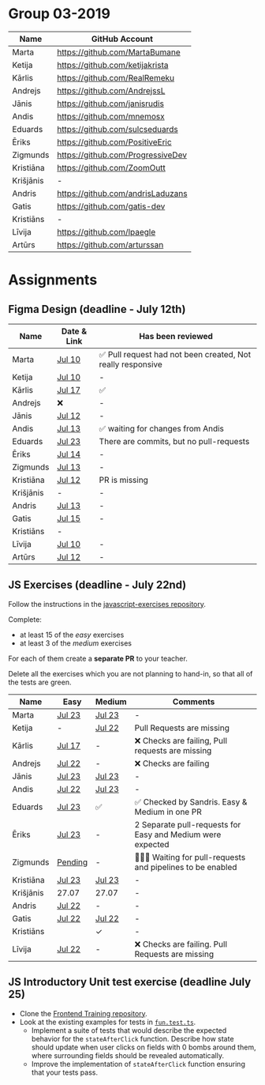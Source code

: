 # Group 03-2019
| Name | GitHub Account |
| --- | --- |
| Marta | https://github.com/MartaBumane |
| Ketija | https://github.com/ketijakrista |
| Kārlis | https://github.com/RealRemeku |
| Andrejs | https://github.com/AndrejssL |
| Jānis | https://github.com/janisrudis |
| Andis | https://github.com/mnemosx |
| Eduards | https://github.com/sulcseduards |
| Ēriks | https://github.com/PositiveEric |
| Zigmunds | https://github.com/ProgressiveDev |
| Kristiāna | https://github.com/ZoomOutt |
| Krišjānis | - |
| Andris | https://github.com/andrisLaduzans |
| Gatis | https://github.com/gatis-dev |
| Kristiāns | - |
| Līvija | https://github.com/lpaegle |
| Artūrs | https://github.com/arturssan |

# Assignments

## Figma Design (deadline - July 12th)
| Name | Date & Link | Has been reviewed |
| --- | --- | --- |
| Marta | [Jul 10](https://github.com/MartaBumane/ALOHA) | ✅ Pull request had not been created, Not really responsive |
| Ketija | [Jul 10](https://github.com/ketijakrista/first-week/pull/3) | - |
| Kārlis | [Jul 17](https://github.com/RealRemeku/ClashZone/pull/1) | ✅ |
| Andrejs | ❌ | - |
| Jānis | [Jul 12](https://github.com/janisrudis/CV) | - |
| Andis | [Jul 13](https://github.com/mnemosx/figma-foundation/pull/1) | ✅ waiting for changes from Andis |
| Eduards | [Jul 23](https://github.com/sulcseduards/Figma) | There are commits, but no pull-requests |
| Ēriks | [Jul 14](https://github.com/PositiveEric/Woodworking) | - |
| Zigmunds | [Jul 13](https://github.com/ProgressiveDev/figma_project/pull/1/commits) | - |
| Kristiāna | [Jul 12](https://github.com/ZoomOutt/Mana) | PR is missing |
| Krišjānis | - | - |
| Andris | [Jul 13](https://github.com/andrisLaduzans/andrisladuzans.github.io) | - |
| Gatis | [Jul 15](https://github.com/gatis-dev/first-project/pull/2) | - | - |
| Kristiāns | - |
| Līvija | [Jul 10](https://github.com/lpaegle/arch_inspires) | - |
| Artūrs | [Jul 12](https://github.com/arturssan/another-project) | - |

## JS Exercises (deadline - July 22nd)
 
Follow the instructions in the [javascript-exercises repository](https://github.com/codelex-io/javascript-exercises).

Complete:

 - at least 15 of the *easy* exercises
 - at least 3 of the *medium* exercises

For each of them create a **separate PR** to your teacher.

Delete all the exercises which you are not planning to hand-in, so that all of the tests are green.

| Name | Easy | Medium | Comments |
| --- | --- | --- | --- |
| Marta | [Jul 23](https://github.com/MartaBumane/javascript-exercises/pull/1) | [Jul 23](https://github.com/MartaBumane/javascript-exercises/pull/2) | - |
| Ketija | - | [Jul 22](https://github.com/ketijakrista/javascript-exercises) | Pull Requests are missing |
| Kārlis | [Jul 17](https://github.com/RealRemeku/javascript-exercises) | - | ❌ Checks are failing, Pull requests are missing
| Andrejs | [Jul 22](https://github.com/AndrejssL/javascript-exercises/pull/3/files) | - | ❌ Checks are failing |
| Jānis | [Jul 23](https://github.com/janisrudis/javascript-exercises/pull/12) | [Jul 23](https://github.com/janisrudis/javascript-exercises/pull/12) | - |
| Andis | [Jul 22](https://github.com/mnemosx/javascript-exercises/pull/1) | [Jul 23](https://github.com/mnemosx/javascript-exercises/pull/2) | - |
| Eduards | [Jul 23](https://github.com/sulcseduards/javascript-exercises/pull/1/files) | ✅ | ✅ Checked by Sandris. Easy & Medium in one PR |
| Ēriks | [Jul 23](https://github.com/gatis-dev/javascript-exercises/pull/1) | - | 2 Separate pull-requests for Easy and Medium were expected |
| Zigmunds | [Pending](https://github.com/ProgressiveDev/javascript-exercises/pulls) | - | 👨🏼‍💻 Waiting for pull-requests and pipelines to be enabled |
| Kristiāna | [Jul 23](https://github.com/ZoomOutt/javascript-exercises/pull/3) | [Jul 23](https://github.com/ZoomOutt/javascript-exercises/pull/2) | - |
| Krišjānis | 27.07 | 27.07 | - |
| Andris | [Jul 22](https://github.com/andrisLaduzans/javascript-exercises/pull/3) | - | - |
| Gatis | [Jul 22](https://github.com/gatis-dev/javascript-exercises/pull/1) | [Jul 22](https://github.com/gatis-dev/javascript-exercises/pull/2) | - |
| Kristiāns |  | ✓ | - |
| Līvija | [Jul 22](https://github.com/lpaegle/javascript-exercises) | - | ❌ Checks are failing. Pull Requests are missing |

## JS Introductory Unit test exercise (deadline July 25)

* Clone the [Frontend Training repository](https://github.com/codelex-io/frontend-training).
* Look at the existing examples for tests in [`fun.test.ts`](https://github.com/codelex-io/frontend-training/blob/master/exercises/minesweeper/react-minesweeper/src/fun.test.ts).
  - Implement a suite of tests that would describe the expected behavior for the `stateAfterClick` function. Describe how state should update when user clicks on fields with 0 bombs around them, where surrounding fields should be revealed automatically.
  - Improve the implementation of `stateAfterClick` function ensuring that your tests pass.
